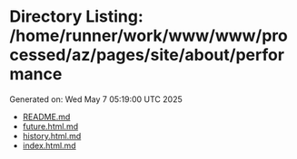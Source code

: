 # Directory Listing: /home/runner/work/www/www/processed/az/pages/site/about/performance
Generated on: Wed May  7 05:19:00 UTC 2025

- [README.md](README.md)
- [future.html.md](future.html.md)
- [history.html.md](history.html.md)
- [index.html.md](index.html.md)
